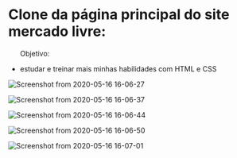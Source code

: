 <h1>Clone da página principal do site mercado livre:</h1> 

<ul>
  <p>Objetivo:</p>
  <li>estudar e treinar mais minhas habilidades com HTML e CSS </p>
</ul>

![Screenshot from 2020-05-16 16-06-27](https://user-images.githubusercontent.com/49589069/82128169-76f35f00-978f-11ea-81c5-6c3f8b3b317c.png)

![Screenshot from 2020-05-16 16-06-37](https://user-images.githubusercontent.com/49589069/82128170-79ee4f80-978f-11ea-92b7-ac2d41d26f5f.png)

![Screenshot from 2020-05-16 16-06-44](https://user-images.githubusercontent.com/49589069/82128171-7a86e600-978f-11ea-93ca-44e2593d2c5f.png)

![Screenshot from 2020-05-16 16-06-50](https://user-images.githubusercontent.com/49589069/82128172-7b1f7c80-978f-11ea-8b7a-ac7bf6996fa1.png)

![Screenshot from 2020-05-16 16-07-01](https://user-images.githubusercontent.com/49589069/82128173-7bb81300-978f-11ea-92f6-b794c5cabf9f.png)


